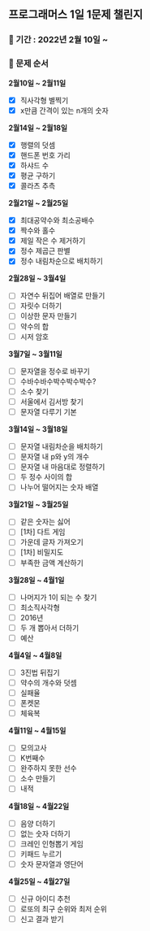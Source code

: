 ## 프로그래머스 1일 1문제 챌린지

### 📆 기간 : 2022년 2월 10일 ~

### 🧿 문제 순서

**2월10일 ~ 2월11일**

- [x] 직사각형 별찍기
- [x] x만큼 간격이 있는 n개의 숫자

**2월14일 ~ 2월18일**

- [x] 행렬의 덧셈
- [x] 핸드폰 번호 가리
- [x] 하샤드 수
- [x] 평균 구하기
- [x] 콜라츠 추측

**2월21일 ~ 2월25일**

- [x] 최대공약수와 최소공배수
- [x] 짝수와 홀수
- [x] 제일 작은 수 제거하기
- [x] 정수 제곱근 판별
- [x] 정수 내림차순으로 배치하기

**2월28일 ~ 3월4일**

- [ ] 자연수 뒤집어 배열로 만들기
- [ ] 자릿수 더하기
- [ ] 이상한 문자 만들기
- [ ] 약수의 합
- [ ] 시저 암호

**3월7일 ~ 3월11일**

- [ ] 문자열을 정수로 바꾸기
- [ ] 수바수바수박수박수박수?
- [ ] 소수 찾기
- [ ] 서울에서 김서방 찾기
- [ ] 문자열 다루기 기본

**3월14일 ~ 3월18일**

- [ ] 문자열 내림차순을 배치하기
- [ ] 문자열 내 p와 y의 개수
- [ ] 문자열 내 마음대로 정렬하기
- [ ] 두 정수 사이의 합
- [ ] 나누어 떨어지는 숫자 배열

**3월21일 ~ 3월25일**

- [ ] 같은 숫자는 싫어
- [ ] [1차] 다트 게임
- [ ] 가운데 글자 가져오기
- [ ] [1차] 비밀지도
- [ ] 부족한 금액 계산하기

**3월28일 ~ 4월1일**

- [ ] 나머지가 1이 되는 수 찾기
- [ ] 최소직사각형
- [ ] 2016년
- [ ] 두 개 뽑아서 더하기
- [ ] 예산

**4월4일 ~ 4월8일**

- [ ] 3진법 뒤집기
- [ ] 약수의 개수와 덧셈
- [ ] 실패율
- [ ] 폰켓몬
- [ ] 체육복

**4월11일 ~ 4월15일**

- [ ] 모의고사
- [ ] K번째수
- [ ] 완주하지 못한 선수
- [ ] 소수 만들기
- [ ] 내적

**4월18일 ~ 4월22일**

- [ ] 음양 더하기
- [ ] 없는 숫자 더하기
- [ ] 크레인 인형뽑기 게임
- [ ] 키패드 누르기
- [ ] 숫자 문자열과 영단어

**4월25일 ~ 4월27일**

- [ ] 신규 아이디 추천
- [ ] 로또의 최구 순위와 최저 순위
- [ ] 신고 결과 받기

